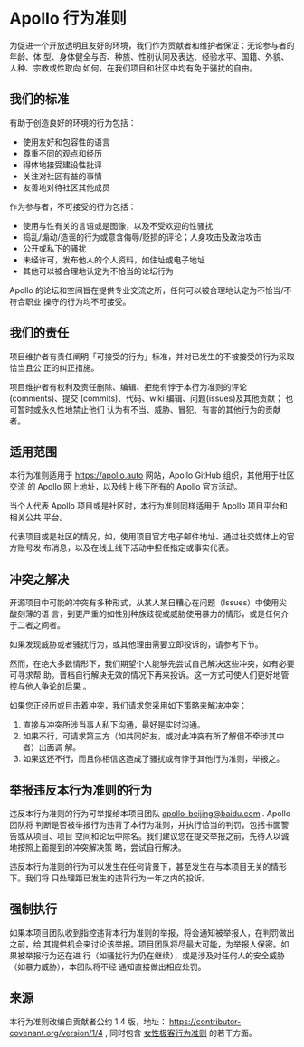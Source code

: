 # Apollo 行为准则

为促进一个开放透明且友好的环境，我们作为贡献者和维护者保证：无论参与者的年龄、体
型、身体健全与否、种族、性别认同及表达、经验水平、国籍、外貌、人种、宗教或性取向
如何，在我们项目和社区中均有免于骚扰的自由。

## 我们的标准

有助于创造良好的环境的行为包括：

- 使用友好和包容性的语言
- 尊重不同的观点和经历
- 得体地接受建设性批评
- 关注对社区有益的事情
- 友善地对待社区其他成员

作为参与者，不可接受的行为包括：

- 使用与性有关的言语或是图像，以及不受欢迎的性骚扰
- 捣乱/煽动/造谣的行为或意含侮辱/贬损的评论；人身攻击及政治攻击
- 公开或私下的骚扰
- 未经许可，发布他人的个人资料，如住址或电子地址
- 其他可以被合理地认定为不恰当的论坛行为

Apollo 的论坛和空间旨在提供专业交流之所，任何可以被合理地认定为不恰当/不符合职业
操守的行为均不可接受。

## 我们的责任

项目维护者有责任阐明「可接受的行为」标准，并对已发生的不被接受的行为采取恰当且公
正的纠正措施。

项目维护者有权利及责任删除、编辑、拒绝有悖于本行为准则的评论(comments)、提交
(commits)、代码、wiki 编辑、问题(issues)及其他贡献； 也可暂时或永久性地禁止他们
认为有不当、威胁、冒犯、有害的其他行为的贡献者。

## 适用范围

本行为准则适用于 https://apollo.auto 网站，Apollo GitHub 组织，其他用于社区交流
的 Apollo 网上地址，以及线上线下所有的 Apollo 官方活动。

当个人代表 Apollo 项目或是社区时，本行为准则同样适用于 Apollo 项目平台和相关公共
平台。

代表项目或是社区的情况，如，使用项目官方电子邮件地址、通过社交媒体上的官方账号发
布消息，以及在线上线下活动中担任指定或事实代表。

## 冲突之解决

开源项目中可能的冲突有多种形式，从某人某日糟心在问题（Issues）中使用尖酸刻薄的语
言，到更严重的如性别种族歧视或威胁使用暴力的情形，或是任何介于二者之间者。

如果发现威胁或者骚扰行为，或其他理由需要立即投诉的，请参考下节。

然而，在绝大多数情形下，我们期望个人能够先尝试自己解决这些冲突，如有必要可寻求帮
助。晋档自行解决无效的情况下再来投诉。这一方式可使人们更好地管控与他人争论的后果
。

如果您正经历或目击着冲突，我们请求您采用如下策略来解决冲突：

1.  直接与冲突所涉当事人私下沟通，最好是实时沟通。
2.  如果不行，可请求第三方（如共同好友，或对此冲突有所了解但不牵涉其中者）出面调
    解。
3.  如果这还不行，而且你相信这造成了骚扰或有悖于其他行为准则，举报之。

## 举报违反本行为准则的行为

违反本行为准则的行为可举报给本项目团队 apollo-beijing@baidu.com . Apollo 团队将
判断是否被举报行为违背了本行为准则，并执行恰当的判罚，包括书面警告或从项目、项目
空间和论坛中除名。我们建议您在提交举报之前，先待人以诚地按照上面提到的冲突解决策
略，尝试自行解决。

违反本行为准则的行为可以发生在任何背景下，甚至发生在与本项目无关的情形下。我们将
只处理距已发生的违背行为一年之内的投诉。

## 强制执行

如果本项目团队收到指控违背本行为准则的举报，将会通知被举报人，在判罚做出之前，给
其提供机会来讨论该举报。项目团队将尽最大可能，为举报人保密。如果被举报行为还在进
行（如骚扰行为仍在继续），或是涉及对任何人的安全威胁（如暴力威胁），本团队将不经
通知直接做出相应处罚。

## 来源

本行为准则改编自贡献者公约 1.4 版，地址：
https://contributor-covenant.org/version/1/4 , 同时包含
[女性极客行为准则](https://geekfeminismdotorg.wordpress.com) 的若干方面。
